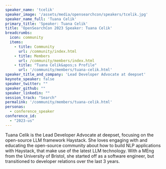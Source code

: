```yaml
---
speaker_name: 'tcelik'
speaker_image: '/assets/media/opensearchcon/speakers/tcelik.jpg'
speaker_name_full: 'Tuana Celik'
primary_title: 'Speaker: Tuana Celik'
title: 'OpenSearchCon 2023 Speaker: Tuana Celik'
breadcrumbs:
  icon: community
  items:
    - title: Community
      url: /community/index.html
    - title: Members
      url: /community/members/index.html
    - title: "Tuana Celik&apos;s Profile"
      url: '/community/members/tuana-celik.html'
speaker_title_and_company: 'Lead Developer Advocate at deepset'
keynote_speaker: false
speaker_twitter: ""
speaker_github: ""
speaker_linkedin: ""
session_track: "Search"
permalink: '/community/members/tuana-celik.html'
personas:
  - conference_speaker
conference_id:
  - "2023-us"
---
```


Tuana Celik is the Lead Developer Advocate at deepset, focusing on the open-source LLM framework Haystack. She loves engaging with and educating the open-source community about how to build NLP applications with Haystack, that make use of the latest LLM technology. With a MEng from the University of Bristol, she started off as a software engineer, but transitioned to developer relations over the last 3 years.
